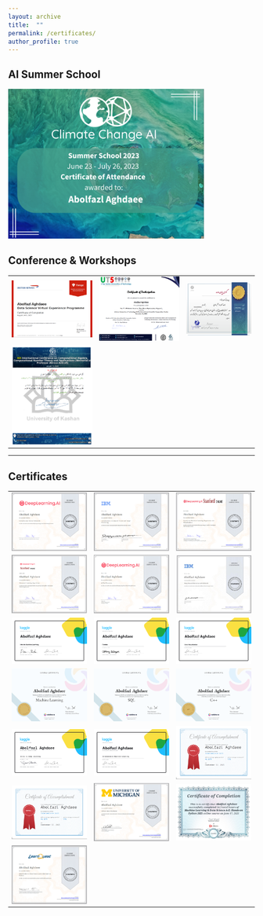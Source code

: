 ```yaml
---
layout: archive
title:  ""
permalink: /certificates/
author_profile: true
---
```

## AI Summer School





<img src="../images/summerschool.png" width="400" size="auto" alt="weka">

<!-- |                               |                                 |
|:-----------------------------:|:-------------------------------:|
| ![](../images/summerschool.png )  CCAI / Machine Learning Summer School |             | -->


## Conference & Workshops


|                               |             |                       |                           
|:-----------:|:--------------------:|:-------------:|
 |![](/images/airways.png)      |![](/images/UT55.png)      |![](/images/InventionWorkshop.png)   | 
 |![alt text](/images/Cacna.png)|         |                           | |

-------------------------
## Certificates




|                               |                                 |                               |    
|:-----------------------------:|:-------------------------------:|:-----------------------------:|
| ![](/images/cnn.png)  |   ![](/images/introcv.png)    |  ![](/images/andrew1.png)    |   
|  ![](/images/advancedML.png) |    ![](/images/Aiforall.png)  | ![](/images/pytroch.jpg) |
|![](/images/MLKaggle.png) |  ![](/images/PandasKaggle.png)|  ![](/images/VisualKaggle.png)  |
|![](/images/MLsolo.jpg)   |    ![](/images/sql.png)       |  ![](/images/c++.png)           |
|![](/images/IntrotoDeepLearning.png)|![](/images/intermediateML.png)|![](/images/type.png)  |
|![](/images/type.png)     | ![](/images/DSMichigan.png)             |        ![](/images/udemy.png)                |
|![](/images/skcoursera.png)      |             |                   |
    
  


